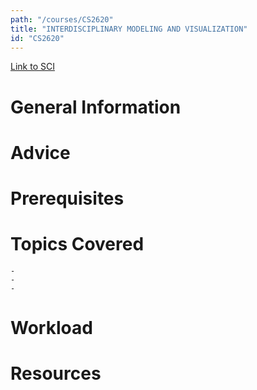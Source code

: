 ```yaml
---
path: "/courses/CS2620"
title: "INTERDISCIPLINARY MODELING AND VISUALIZATION"
id: "CS2620"
---
```

[Link to SCI]("http://courses.sci.pitt.edu/courses/courses/view/CS-2620")

# General Information

# Advice


# Prerequisites
<!-- PREREQ_REPLACEMENT (Do not remove) -->

<!-- END PREREQ_REPLACEMENT (Do not remove) -->
# Topics Covered
	- 
	-
	-
# Workload

<!-- TESTIMONIALS
# Testimonials
This gets replaced with Gatsby, its
data comes from Google Sheets for easier
editing!
-->

# Resources

